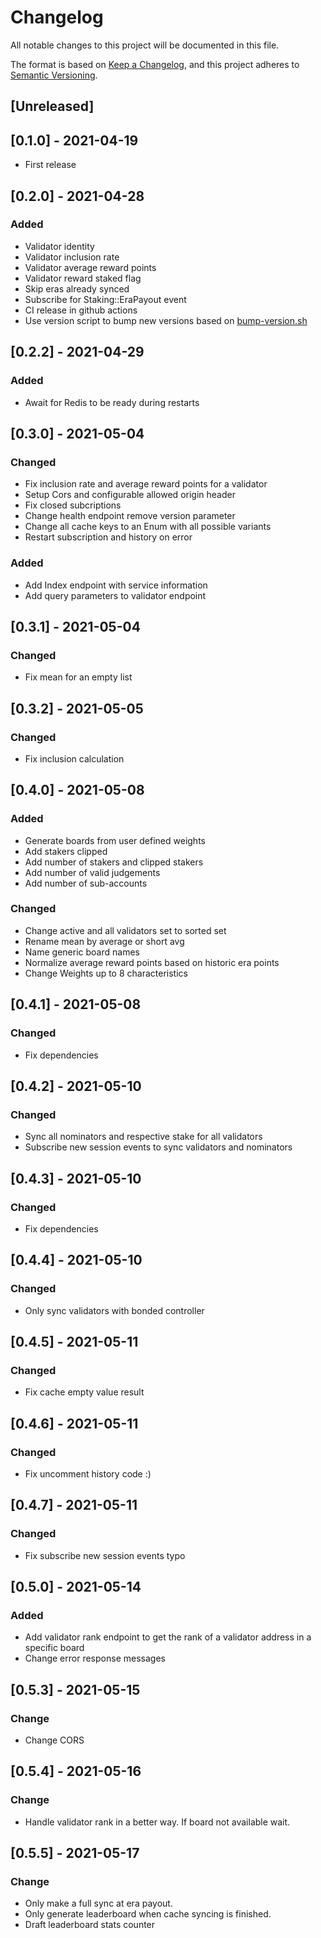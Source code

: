 # Changelog

All notable changes to this project will be documented in this file.

The format is based on [Keep a Changelog](https://keepachangelog.com/en/1.0.0/),
and this project adheres to [Semantic Versioning](https://semver.org/spec/v2.0.0.html).

## [Unreleased]

## [0.1.0] - 2021-04-19

- First release

## [0.2.0] - 2021-04-28

### Added

- Validator identity
- Validator inclusion rate
- Validator average reward points
- Validator reward staked flag
- Skip eras already synced
- Subscribe for Staking::EraPayout event
- CI release in github actions
- Use version script to bump new versions based on [bump-version.sh](https://gist.github.com/paulormart/e8c8e659f78d0ef6a497f22b41d814f9)

## [0.2.2] - 2021-04-29

### Added

- Await for Redis to be ready during restarts

## [0.3.0] - 2021-05-04

### Changed

- Fix inclusion rate and average reward points for a validator
- Setup Cors and configurable allowed origin header
- Fix closed subcriptions
- Change health endpoint remove version parameter
- Change all cache keys to an Enum with all possible variants
- Restart subscription and history on error

### Added

- Add Index endpoint with service information
- Add query parameters to validator endpoint

## [0.3.1] - 2021-05-04

### Changed

- Fix mean for an empty list

## [0.3.2] - 2021-05-05

### Changed

- Fix inclusion calculation

## [0.4.0] - 2021-05-08

### Added

- Generate boards from user defined weights
- Add stakers clipped
- Add number of stakers and clipped stakers
- Add number of valid judgements
- Add number of sub-accounts

### Changed

- Change active and all validators set to sorted set
- Rename mean by average or short avg
- Name generic board names
- Normalize average reward points based on historic era points
- Change Weights up to 8 characteristics

## [0.4.1] - 2021-05-08

### Changed

- Fix dependencies

## [0.4.2] - 2021-05-10

### Changed

- Sync all nominators and respective stake for all validators
- Subscribe new session events to sync validators and nominators

## [0.4.3] - 2021-05-10

### Changed

- Fix dependencies

## [0.4.4] - 2021-05-10

### Changed

- Only sync validators with bonded controller

## [0.4.5] - 2021-05-11

### Changed

- Fix cache empty value result

## [0.4.6] - 2021-05-11

### Changed

- Fix uncomment history code :)

## [0.4.7] - 2021-05-11

### Changed

- Fix subscribe new session events typo

## [0.5.0] - 2021-05-14

### Added
  
- Add validator rank endpoint to get the rank of a validator address in a specific board
- Change error response messages

## [0.5.3] - 2021-05-15

### Change
  
- Change CORS

## [0.5.4] - 2021-05-16

### Change
  
- Handle validator rank in a better way. If board not available wait.

## [0.5.5] - 2021-05-17

### Change
  
- Only make a full sync at era payout.
- Only generate leaderboard when cache syncing is finished.
- Draft leaderboard stats counter
